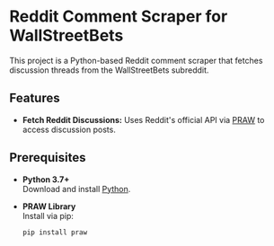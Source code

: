 # Reddit Comment Scraper for WallStreetBets

This project is a Python-based Reddit comment scraper that fetches discussion threads from the WallStreetBets subreddit.

## Features

- **Fetch Reddit Discussions:** Uses Reddit's official API via [PRAW](https://praw.readthedocs.io/) to access discussion posts.

## Prerequisites

- **Python 3.7+**  
  Download and install [Python](https://www.python.org/downloads/).

- **PRAW Library**  
  Install via pip:
  ```bash
  pip install praw
